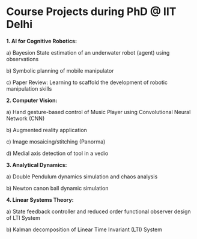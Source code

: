 # Course Projects during PhD @ IIT Delhi

**1. AI for Cognitive Robotics:**

a) Bayesion State estimation of an underwater robot (agent) using observations

b) Symbolic planning of mobile manipulator

c) Paper Review: Learning to scaffold the development of robotic manipulation skills

**2. Computer Vision:** 

a) Hand gesture-based control of Music Player using Convolutional Neural Network (CNN)

b) Augmented reality application

c) Image mosaicing/stitching (Panorma)

d) Medial axis detection of tool in a vedio

**3. Analytical Dynamics:** 

a) Double Pendulum dynamics simulation and chaos analysis

b) Newton canon ball dynamic simulation

**4. Linear Systems Theory:** 

a) State feedback controller and reduced order functional observer design of LTI System

b) Kalman decomposition of Linear Time Invariant (LTI) System






